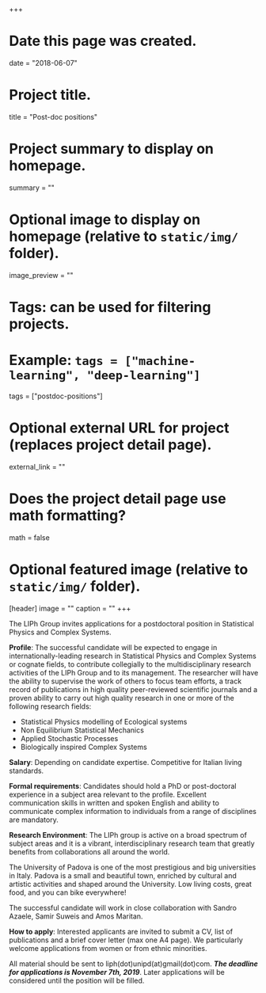 +++
# Date this page was created.
date = "2018-06-07"

# Project title.
title = "Post-doc positions"

# Project summary to display on homepage.
summary = ""

# Optional image to display on homepage (relative to `static/img/` folder).
image_preview = ""

# Tags: can be used for filtering projects.
# Example: `tags = ["machine-learning", "deep-learning"]`
tags = ["postdoc-positions"]

# Optional external URL for project (replaces project detail page).
external_link = ""

# Does the project detail page use math formatting?
math = false

# Optional featured image (relative to `static/img/` folder).
[header]
image = ""
caption = ""
+++

The LIPh Group invites applications for a postdoctoral position in Statistical Physics and Complex Systems.

**Profile**: The successful candidate will be expected to engage in internationally-leading research in Statistical Physics and Complex Systems or cognate fields, to contribute collegially to the multidisciplinary research activities of the LIPh Group and to its management. The researcher will have the ability to supervise the work of others to focus team efforts, a track record of publications in high quality peer-reviewed scientific journals and a proven ability to carry out high quality research in one or more of the following research fields:
<ul>
  <li>Statistical Physics modelling of Ecological systems</li>
  <li>Non Equilibrium Statistical Mechanics</li>
  <li>Applied Stochastic Processes</li>
  <li>Biologically inspired Complex Systems</li>
</ul>  



**Salary**: Depending on candidate expertise. Competitive for Italian living standards.

**Formal requirements**: Candidates should hold a PhD or post-doctoral experience in a subject area relevant to the profile. Excellent communication skills in written and spoken English and ability to communicate complex information to individuals from a range of disciplines are mandatory.

**Research Environment**: The LIPh group is active on a broad spectrum of subject areas and it is a vibrant, interdisciplinary research team that greatly benefits from collaborations all around the world.

The University of Padova is one of the most prestigious and big universities in Italy. Padova is a small and beautiful town, enriched by cultural and artistic activities and shaped around the University. Low living costs, great food, and you can bike everywhere!

The successful candidate will work in close collaboration with Sandro Azaele, Samir Suweis and Amos Maritan.

**How to apply**: Interested applicants are invited to submit a CV, list of publications and a brief cover letter (max one A4 page). We particularly welcome applications from women or from ethnic minorities.

All material should be sent to liph(dot)unipd(at)gmail(dot)com. ***The deadline for applications is November 7th, 2019***. Later applications will be considered until the position will be filled.


<!--The LIPh Group invites applications for a postdoctoral position in Statistical Physics and Complex Systems.

**Profile**: The successful candidate will be expected to engage in internationally-leading research in Statistical Physics and Complex Systems or cognate fields, to contribute collegially to the multidisciplinary research activities of the LIPh Group and to its management. The researcher will have the ability to supervise the work of others to focus team efforts, a track record of publications in high quality peer-reviewed scientific journals and a proven ability to carry out high quality research in one or more of the following research fields:
- Statistical Physics modelling of Ecological systems
- Non Equilibrium Statistical Mechanics
- Applied Stochastic Processes
- Biological inspired Complex Systems  

**Salary**: Depending on candidate expertise. Competitive for Italian living standards.

**Formal requirements**: Candidates should hold a PhD or post-doctoral experience in a subject area relevant to the profile. Excellent communication skills in written and spoken English and ability to communicate complex information to individuals from a range of disciplines are mandatory.

**Research Environment**: The LIPh group is active on a broad spectrum of subject areas and it is a vibrant, interdisciplinary research team that greatly benefits from collaborations all around the world.

The University of Padova is one of the most prestigious and big universities in Italy. Padova is a small and beautiful town, enriched by cultural and artistic activities and shaped around the University. Low living costs, great food, and you can bike everywhere!

The successful candidate will work in close collaboration with Sandro Azaele, Samir Suweis. -->
